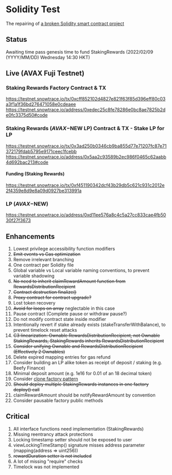 # Solidity Test
The repairing of [a broken Solidity smart contract project](https://github.com/EBS369/solidity-test/commit/636d68088199400193bf53757a2bbeefeb62febd)

## Status
Awaiting time pass genesis time to fund StakingRewards (2022/02/09 (YYYY/MM/DD) Wednesday 14:30 HKT)

## Live (AVAX Fuji Testnet)

### Staking Rewards Factory Contract & TX
https://testnet.snowtrace.io/tx/0xcff852102d4827e821f63f85d396eff80c03a3f1a1f36bd276471058e0cdeaee
https://testnet.snowtrace.io/address/0xedec25c8fe78286e0bc8ae7825b2de0fc3375d50#code

### Staking Rewards ($AVAX-$NEW LP) Contract & TX - Stake LP for LP
https://testnet.snowtrace.io/tx/0x3ad250b0346cb9ba855d77e71207fc87e71372179fdab5795e9171ceec1fcebb
https://testnet.snowtrace.io/address/0x5aa2c93589b2ec986f0465c62aabb4d692bac213#code

#### Funding (Staking Rewards)
https://testnet.snowtrace.io/tx/0xf451190342dcf43b29db5c621c931c2012e2f4359e8d9e8a09d0927be313991a

### LP ($AVAX-$NEW)
https://testnet.snowtrace.io/address/0xd11ee576a8c4c5a27cc833cae4fb5030f27f3673

## Enhancements

1. Lowest privilege accessibility function modifiers
2. ~~Emit events vs Gas optimization~~
3. Remove irrelevant branching
4. One contract per Solidity file
5. Global variable vs Local variable naming conventions, to prevent variable shadowing
6. ~~No need to inherit claimRewardAmount function from RewardsDistributionRecipient~~
7. ~~Contract destruction finalize()~~
8. ~~Proxy contract for contract upgrade?~~
9. Lost token recovery
10. ~~Avoid for loops on array~~ neglectable in this case
11. Pause contract (Complete pause or withdraw pause?)
12. Do not modify contract state inside modifier
13. Intentionally revert if stake already exists (stakeTransferWithBalance), to prevent timelock reset attacks
14. ~~C3 linearization: Ownable RewardsDistributionRecipient, not Ownable StakingRewards, StakingRewards inherits RewardsDistributionRecipient~~
15. ~~Consider unifying Ownable and RewardsDistributionRecipient (Effectively 2 Ownables)~~
16. Delete expired mapping entries for gas refund
17. Consider building an LP alike token as receipt of deposit / staking (e.g. Beefy Finance)
18. Minimal deposit amount (e.g. 1e16 for 0.01 of an 18 decimal token)
19. Consider [clone factory pattern](https://blog.logrocket.com/creating-contract-factory-clone-solidity-smart-contracts/)
20. ~~Should deploy multiple StakingRewards instances in one factory deploy() call~~
21. claimRewardAmount should be notifyRewardAmount by convention
22. Consider pausable factory public methods

## Critical

1. All interface functions need implementation (StakingRewards)
2. Missing reentrancy attack protections
3. Locking timestamp setter should not be exposed to user
4. viewLockingTimeStamp() signature misses address parameter (mapping(address => uint256))
5. ~~rewardDuration setter is not included~~
6. A lot of missing "require" checks
7. Timelock was not implemented
